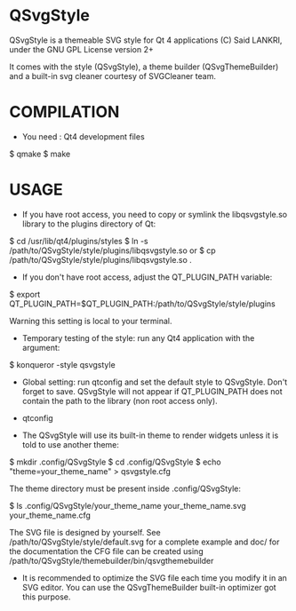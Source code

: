 QSvgStyle
=========

QSvgStyle is a themeable SVG style for Qt 4 applications
(C) Said LANKRI, under the GNU GPL License version 2+

It comes with the style (QSvgStyle), a theme builder (QSvgThemeBuilder)
and a built-in svg cleaner courtesy of SVGCleaner team.

COMPILATION
===========

* You need : Qt4 development files

$ qmake
$ make

USAGE
=====

* If you have root access, you need to copy or symlink the
  libqsvgstyle.so library to the plugins directory of Qt:

$ cd /usr/lib/qt4/plugins/styles
$ ln -s /path/to/QSvgStyle/style/plugins/libqsvgstyle.so
or
$ cp /path/to/QSvgStyle/style/plugins/libqsvgstyle.so .

* If you don't have root access, adjust the QT_PLUGIN_PATH variable:

$ export QT_PLUGIN_PATH=$QT_PLUGIN_PATH:/path/to/QSvgStyle/style/plugins

Warning this setting is local to your terminal.

* Temporary testing of the style: run any Qt4 application with the argument:

$ konqueror -style qsvgstyle

* Global setting: run qtconfig and set the default style to
  QSvgStyle. Don't forget to save.
  QSvgStyle will not appear if QT_PLUGIN_PATH does not contain the
  path to the library (non root access only).

* qtconfig

* The QSvgStyle will use its built-in theme to render widgets unless
  it is told to use another theme:

$ mkdir .config/QSvgStyle
$ cd .config/QSvgStyle
$ echo "theme=your_theme_name" > qsvgstyle.cfg

The theme directory must be present inside .config/QSvgStyle:

$ ls .config/QSvgStyle/your_theme_name
your_theme_name.svg               your_theme_name.cfg

The SVG file is designed by yourself. See
/path/to/QSvgStyle/style/default.svg for a complete example and doc/ for
the documentation
the CFG file can be created using /path/to/QSvgStyle/themebuilder/bin/qsvgthemebuilder

* It is recommended to optimize the SVG file each time you modify
  it in an SVG editor. You can use the QSvgThemeBuilder built-in
  optimizer got this purpose.